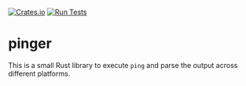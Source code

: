 [![Crates.io](https://img.shields.io/crates/v/pinger.svg)](https://crates.io/crates/pinger)
[![Run Tests](https://github.com/orf/pinger/workflows/Run%20Tests/badge.svg)](https://github.com/orf/pinger/action)

# pinger

This is a small Rust library to execute `ping` and parse the output across different platforms.

